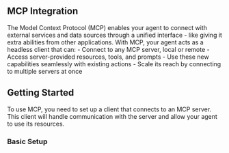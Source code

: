 ## MCP Integration 
The Model Context Protocol (MCP) enables your agent to connect with external services and data sources through a unified interface - like giving it extra abilities from other applications.
With MCP, your agent acts as a headless client that can:
    - Connect to any MCP server, local or remote
    - Access server-provided resources, tools, and prompts
    - Use these new capabilities seamlessly with existing actions
    - Scale its reach by connecting to multiple servers at once

## Getting Started
To use MCP, you need to set up a client that connects to an MCP server. This client will handle communication with the server and allow your agent to use its resources.
### Basic Setup
